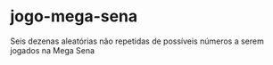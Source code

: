 # jogo-mega-sena
Seis dezenas aleatórias não repetidas de possíveis números a serem jogados na Mega Sena
